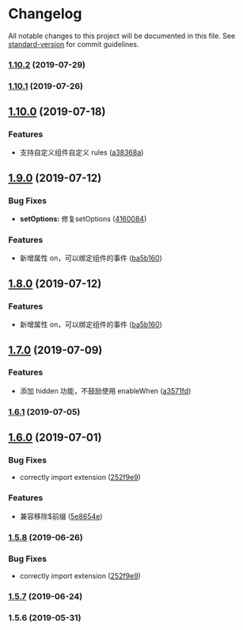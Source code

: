 # Changelog

All notable changes to this project will be documented in this file. See [standard-version](https://github.com/conventional-changelog/standard-version) for commit guidelines.

### [1.10.2](https://github.com/FEMessage/el-form-renderer/compare/v1.10.1...v1.10.2) (2019-07-29)



### [1.10.1](https://github.com/FEMessage/el-form-renderer/compare/v1.10.0...v1.10.1) (2019-07-26)



## [1.10.0](https://github.com/FEMessage/el-form-renderer/compare/v1.9.0...v1.10.0) (2019-07-18)


### Features

* 支持自定义组件自定义 rules ([a38368a](https://github.com/FEMessage/el-form-renderer/commit/a38368a))



## [1.9.0](https://github.com/FEMessage/el-form-renderer/compare/v1.8.0...v1.9.0) (2019-07-12)


### Bug Fixes

* **setOptions:** 修复setOptions  ([4160084](https://github.com/FEMessage/el-form-renderer/commit/4160084))


### Features

* 新增属性 on，可以绑定组件的事件 ([ba5b160](https://github.com/FEMessage/el-form-renderer/commit/ba5b160))



## [1.8.0](https://github.com/FEMessage/el-form-renderer/compare/v1.7.0...v1.8.0) (2019-07-12)


### Features

* 新增属性 on，可以绑定组件的事件 ([ba5b160](https://github.com/FEMessage/el-form-renderer/commit/ba5b160))



## [1.7.0](https://github.com/FEMessage/el-form-renderer/compare/v1.6.1...v1.7.0) (2019-07-09)


### Features

* 添加 hidden 功能，不鼓励使用 enableWhen ([a3571fd](https://github.com/FEMessage/el-form-renderer/commit/a3571fd))



### [1.6.1](https://github.com/FEMessage/el-form-renderer/compare/v1.6.0...v1.6.1) (2019-07-05)



## [1.6.0](https://github.com/FEMessage/el-form-renderer/compare/v1.5.8...v1.6.0) (2019-07-01)


### Bug Fixes

* correctly import extension   ([252f9e9](https://github.com/FEMessage/el-form-renderer/commit/252f9e9))


### Features

* 兼容移除$前缀  ([5e8654e](https://github.com/FEMessage/el-form-renderer/commit/5e8654e))



### [1.5.8](https://github.com/FEMessage/el-form-renderer/compare/v1.5.7...v1.5.8) (2019-06-26)


### Bug Fixes

* correctly import extension   ([252f9e9](https://github.com/FEMessage/el-form-renderer/commit/252f9e9))



### [1.5.7](https://github.com/FEMessage/el-form-renderer/compare/v1.5.6...v1.5.7) (2019-06-24)



### 1.5.6 (2019-05-31)

